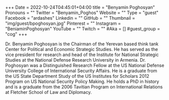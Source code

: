 +++
Date = 2022-10-24T04:45:01+04:00
title = "Benyamin Poghosyan"
Pronouns = ""
Twitter = "Benyamin_Poghos"
Website = ""
Type = "guest"
Facebook = "ardashes"
Linkedin = ""
GitHub = ""
Thumbnail = "img/guest/bpoghosyan.jpg"
Pinterest = ""
Instagram = "BeniaminPoghosyan"
YouTube = ""
Twitch = ""
#Aka = []
#guest_group = "cog"
+++

Dr. Benyamin Poghosyan is the Chairman of the Yerevan based think tank Center for Political and Economic Strategic Studies. He has served as the vice president for research and head of the Institute for National Strategic Studies at the National Defense Research University in Armenia. Dr. Poghosyan was a Distinguished Research Fellow at the US National Defense University College of International Security Affairs. He is a graduate from the US State Department Study of the US Institutes for Scholars 2012 Program on US National Security Policy Making. He holds a PhD in history and is a graduate from the 2006 Tavitian Program on International Relations at Fletcher School of Law and Diplomacy.

